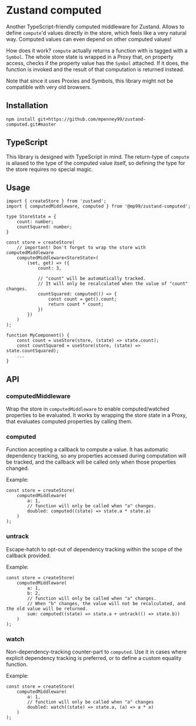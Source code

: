 # Zustand computed

Another TypeScript-friendly computed middleware for Zustand. Allows to define `compute`'d values directly in the store, which feels like a very natural way. Computed values can even depend on other computed values!

How does it work? `compute` actually returns a function with is tagged with a `Symbol`. The whole store state is wrapped in a Proxy that, on property access, checks if the property value has the `Symbol` attached. If it does, the function is invoked and the result of that computation is returned instead.

Note that since it uses Proxies and Symbols, this library might not be compatible with very old browsers.

## Installation

`npm install git+https://github.com/mpenney99/zustand-computed.git#master`

## TypeScript

This library is designed with TypeScript in mind. The return-type of `compute` is aliased to the type of the computed value itself, so defining the type for the store requires no special magic.

## Usage

```
import { createStore } from 'zustand';
import { computedMiddleware, computed } from '@mp99/zustand-computed';

type StoreState = {
    count: number;
    countSquared: number;
}

const store = createStore(
    // important! Don't forget to wrap the store with computedMiddleware
    computedMiddleware<StoreState>(
        (set, get) => ({
            count: 3,

            // "count" will be automatically tracked.
            // It will only be recalculated when the value of "count" changes.
            countSquared: computed(() => {
                const count = get().count;
                return count * count;
            })
        })
    )
);

function MyComponent() {
    const count = useStore(store, (state) => state.count);
    const countSquared = useStore(store, (state) => state.countSquared);
    ...
}

```

## API

### computedMiddleware
Wrap the store in `computedMiddleware` to enable computed/watched properties to be evaluated. It works by wrapping the store state in a Proxy, that evaluates computed properties by calling them.

### computed
Function accepting a callback to compute a value. It has automatic dependency tracking, so any properties accessed during computation will be tracked, and the callback will be called only when those properties changed.

Example:
```
const store = createStore(
    computedMiddleware(
        a: 1,
        // function will only be called when "a" changes.
        doubled: computed((state) => state.a * state.a)
    )
);
```

### untrack
Escape-hatch to opt-out of dependency tracking within the scope of the callback provided.

Example:
```
const store = createStore(
    computedMiddleware(
        a: 1,
        b: 2,
        // function will only be called when "a" changes.
        // When "b" changes, the value will not be recalculated, and the old value will be returned.
        sum: computed((state) => state.a + untrack(() => state.b))
    )
);
```

### watch
Non-dependency-tracking counter-part to `computed`. Use it in cases where explicit dependency tracking is preferred, or to define a custom equality function.

Example:
```
const store = createStore(
    computedMiddleware(
        a: 1,
        // function will only be called when "a" changes
        doubled: watch((state) => state.a, (a) => a * a)
    )
);
```

